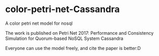 # color-petri-net-Cassandra
A color petri net model for nosql

The work is published on Petri Net 2017:  Performance and Consistency Simulation for  Quorum-based NoSQL System Cassandra

Everyone can use the model freely, and cite the paper is better:D
